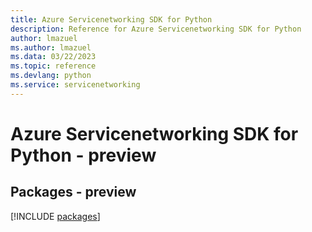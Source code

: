 ```yaml
---
title: Azure Servicenetworking SDK for Python
description: Reference for Azure Servicenetworking SDK for Python
author: lmazuel
ms.author: lmazuel
ms.data: 03/22/2023
ms.topic: reference
ms.devlang: python
ms.service: servicenetworking
---
```

# Azure Servicenetworking SDK for Python - preview
## Packages - preview
[!INCLUDE [packages](servicenetworking-index.md)]